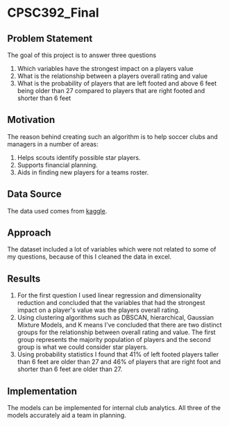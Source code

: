 # CPSC392_Final
## Problem Statement
The goal of this project is to answer three questions
1. Which variables have the strongest impact on a players value
2. What is the relationship between a players overall rating and value 
3. What is the probability of players that are left footed and above 6 feet being older than 27 compared to players that are right footed and shorter than 6 feet

## Motivation
The reason behind creating such an algorithm is to help soccer clubs and managers in a number of areas:
1. Helps scouts identify possible star players.
2. Supports financial planning.
3. Aids in finding new players for a teams roster.

## Data Source
The data used comes from [kaggle](https://www.kaggle.com/karangadiya/fifa19).

## Approach
The dataset included a lot of variables which were not related to some of my questions, because of this I cleaned the data in excel.

## Results
1. For the first question I used linear regression and dimensionality reduction and concluded that the variables that had the strongest impact on a player's value was the players overall rating. 
2. Using clustering algorithms such as DBSCAN, hierarchical, Gaussian Mixture Models, and K means I've concluded that there are two distinct groups for the relationship between overall rating and value. The first group represents the majority population of players and the second group is what we could consider star players.
3. Using probability statistics I found that 41% of left footed players taller than 6 feet are older than 27 and 46% of players that are right foot and shorter than 6 feet are older than 27. 


## Implementation
The models can be implemented for internal club analytics. All three of the models accurately aid a team in planning. 
